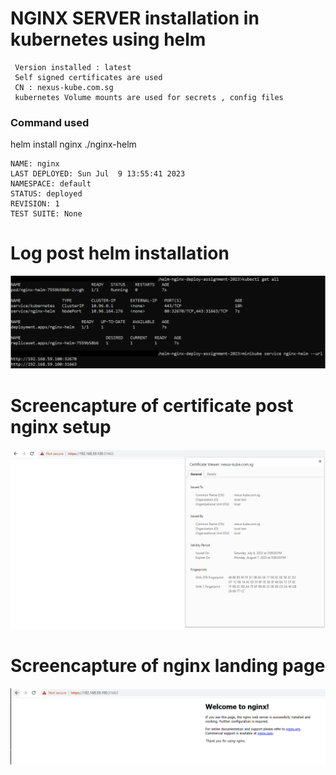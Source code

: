 # NGINX SERVER installation in kubernetes using helm
     Version installed : latest
     Self signed certificates are used 
     CN : nexus-kube.com.sg
     kubernetes Volume mounts are used for secrets , config files 

### Command used 
helm install nginx ./nginx-helm

    NAME: nginx
    LAST DEPLOYED: Sun Jul  9 13:55:41 2023
    NAMESPACE: default
    STATUS: deployed
    REVISION: 1
    TEST SUITE: None

# Log post helm installation
![My Image](images/kubectl-log.PNG)

# Screencapture of certificate post nginx setup
![My Image](images/nexus-cert.PNG)

# Screencapture of nginx landing page
![My Image](images/nginx-browser-screen.PNG)
